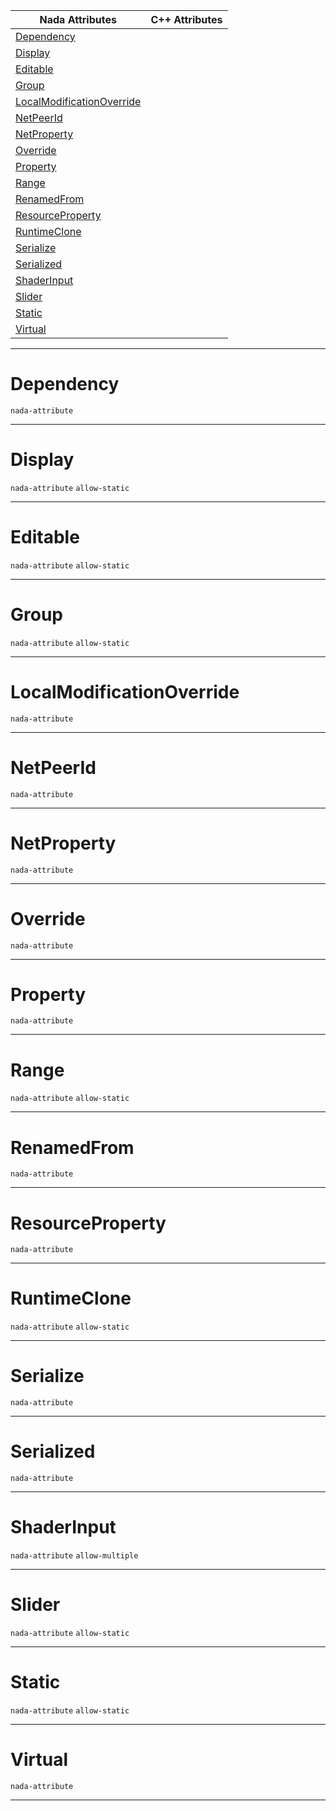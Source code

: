 |Nada Attributes|C++ Attributes|
|---|---|
|[ Dependency](https://github.com/zeroengineteam/ZeroDocs/blob/master/code_reference/attribute_reference/property_attribute_reference.markdown#dependency)| |
|[ Display](https://github.com/zeroengineteam/ZeroDocs/blob/master/code_reference/attribute_reference/property_attribute_reference.markdown#display)| |
|[ Editable](https://github.com/zeroengineteam/ZeroDocs/blob/master/code_reference/attribute_reference/property_attribute_reference.markdown#editable)| |
|[ Group](https://github.com/zeroengineteam/ZeroDocs/blob/master/code_reference/attribute_reference/property_attribute_reference.markdown#group)| |
|[ LocalModificationOverride](https://github.com/zeroengineteam/ZeroDocs/blob/master/code_reference/attribute_reference/property_attribute_reference.markdown#localmodificationoverrid)| |
|[ NetPeerId](https://github.com/zeroengineteam/ZeroDocs/blob/master/code_reference/attribute_reference/property_attribute_reference.markdown#netpeerid)| |
|[ NetProperty](https://github.com/zeroengineteam/ZeroDocs/blob/master/code_reference/attribute_reference/property_attribute_reference.markdown#netproperty)| |
|[ Override](https://github.com/zeroengineteam/ZeroDocs/blob/master/code_reference/attribute_reference/property_attribute_reference.markdown#override)| |
|[ Property](https://github.com/zeroengineteam/ZeroDocs/blob/master/code_reference/attribute_reference/property_attribute_reference.markdown#property)| |
|[ Range](https://github.com/zeroengineteam/ZeroDocs/blob/master/code_reference/attribute_reference/property_attribute_reference.markdown#range)| |
|[ RenamedFrom](https://github.com/zeroengineteam/ZeroDocs/blob/master/code_reference/attribute_reference/property_attribute_reference.markdown#renamedfrom)| |
|[ ResourceProperty](https://github.com/zeroengineteam/ZeroDocs/blob/master/code_reference/attribute_reference/property_attribute_reference.markdown#resourceproperty)| |
|[ RuntimeClone](https://github.com/zeroengineteam/ZeroDocs/blob/master/code_reference/attribute_reference/property_attribute_reference.markdown#runtimeclone)| |
|[ Serialize](https://github.com/zeroengineteam/ZeroDocs/blob/master/code_reference/attribute_reference/property_attribute_reference.markdown#serialize)| |
|[ Serialized](https://github.com/zeroengineteam/ZeroDocs/blob/master/code_reference/attribute_reference/property_attribute_reference.markdown#serialized)| |
|[ ShaderInput](https://github.com/zeroengineteam/ZeroDocs/blob/master/code_reference/attribute_reference/property_attribute_reference.markdown#shaderinput)| |
|[ Slider](https://github.com/zeroengineteam/ZeroDocs/blob/master/code_reference/attribute_reference/property_attribute_reference.markdown#slider)| |
|[ Static](https://github.com/zeroengineteam/ZeroDocs/blob/master/code_reference/attribute_reference/property_attribute_reference.markdown#static)| |
|[ Virtual](https://github.com/zeroengineteam/ZeroDocs/blob/master/code_reference/attribute_reference/property_attribute_reference.markdown#virtual)| |



---  
 #  Dependency

 `nada-attribute`


---  
 #  Display

 `nada-attribute` `allow-static`


---  
 #  Editable

 `nada-attribute` `allow-static`


---  
 #  Group

 `nada-attribute` `allow-static`


---  
 #  LocalModificationOverride

 `nada-attribute`


---  
 #  NetPeerId

 `nada-attribute`


---  
 #  NetProperty

 `nada-attribute`


---  
 #  Override

 `nada-attribute`


---  
 #  Property

 `nada-attribute`


---  
 #  Range

 `nada-attribute` `allow-static`


---  
 #  RenamedFrom

 `nada-attribute`


---  
 #  ResourceProperty

 `nada-attribute`


---  
 #  RuntimeClone

 `nada-attribute` `allow-static`


---  
 #  Serialize

 `nada-attribute`


---  
 #  Serialized

 `nada-attribute`


---  
 #  ShaderInput

 `nada-attribute` `allow-multiple`


---  
 #  Slider

 `nada-attribute` `allow-static`


---  
 #  Static

 `nada-attribute` `allow-static`


---  
 #  Virtual

 `nada-attribute`


---  
 

 
